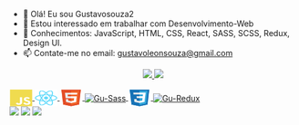 - 👋 Olá! Eu sou Gustavosouza2
- 👀 Estou interessado em trabalhar com Desenvolvimento-Web
- 🌱 Conhecimentos: JavaScript, HTML, CSS, React, SASS, SCSS, Redux, Design UI.
- 📫 Contate-me no email: gustavoleonsouza@gmail.com

<div align="center">
  <a href="https://github.com/Gustavosouza2">
  <img height="180em" src="https://github-readme-stats.vercel.app/api?username=Gustavosouza2&show_icons=true&theme=dark&include_all_commits=true&count_private=true"/>
  <img height="180em" src="https://github-readme-stats.vercel.app/api/top-langs/?username=Gustavosouza2&layout=compact&langs_count=7&theme=dark"/>
</div>

<div style="display: inline_block"><br>
  <img align="center" alt="Gu-Js" height="30" width="40" src="https://raw.githubusercontent.com/devicons/devicon/master/icons/javascript/javascript-plain.svg">
  <img align="center" alt="Gu-React" height="30" width="40" src="https://raw.githubusercontent.com/devicons/devicon/master/icons/react/react-original.svg">
  <img align="center" alt="Gu-HTML" height="30" width="40" src="https://raw.githubusercontent.com/devicons/devicon/master/icons/html5/html5-original.svg">
  <img align="center" alt="Gu-Sass" height="30" width="40" src="https://cdn.jsdelivr.net/gh/devicons/devicon/icons/sass/sass-original.svg" />      
  <img align="center" alt="Gu-CSS" height="30" width="40" src="https://raw.githubusercontent.com/devicons/devicon/master/icons/css3/css3-original.svg">
  <img align="center" alt="Gu-Redux" height="30" width="40" src="https://cdn.jsdelivr.net/gh/devicons/devicon/icons/redux/redux-original.svg" /> 
  
</div>

<div>
  <a href="https://instagram.com/gustavoleonsouza" target="_blank"><img src="https://img.shields.io/badge/-Instagram-%23E4405F?style=for-the-badge&logo=instagram&logoColor=white" target="_blank"></a>
  <a href="https://www.linkedin.com/in/Gustavo Leonildo de Souza" target="_blank"><img src="https://img.shields.io/badge/-LinkedIn-%230077B5?style=for-the-badge&logo=linkedin&logoColor=white" target="_blank"></a>
  <a href = "mailto:gustavoleonsouza@gmail.com"><img src="https://img.shields.io/badge/-Gmail-%23333?style=for-the-badge&logo=gmail&logoColor=white" target="_blank"></a>
 
</div>
